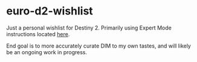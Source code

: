 # euro-d2-wishlist

Just a personal wishlist for Destiny 2. Primarily using Expert Mode instructions located [here](https://github.com/DestinyItemManager/DIM/blob/master/docs/COMMUNITY_CURATIONS.md).

End goal is to more accurately curate DIM to my own tastes, and will likely be an ongoing work in progress.
